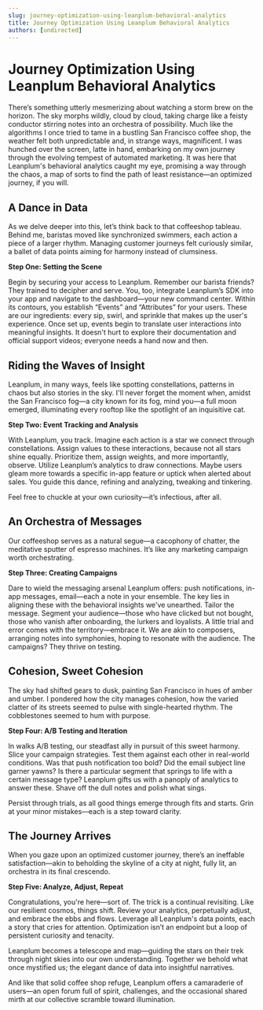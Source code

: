 ```yaml
---
slug: journey-optimization-using-leanplum-behavioral-analytics
title: Journey Optimization Using Leanplum Behavioral Analytics
authors: [undirected]
---
```



# Journey Optimization Using Leanplum Behavioral Analytics

There’s something utterly mesmerizing about watching a storm brew on the horizon. The sky morphs wildly, cloud by cloud, taking charge like a feisty conductor stirring notes into an orchestra of possibility. Much like the algorithms I once tried to tame in a bustling San Francisco coffee shop, the weather felt both unpredictable and, in strange ways, magnificent. I was hunched over the screen, latte in hand, embarking on my own journey through the evolving tempest of automated marketing. It was here that Leanplum's behavioral analytics caught my eye, promising a way through the chaos, a map of sorts to find the path of least resistance—an optimized journey, if you will.

## A Dance in Data

As we delve deeper into this, let’s think back to that coffeeshop tableau. Behind me, baristas moved like synchronized swimmers, each action a piece of a larger rhythm. Managing customer journeys felt curiously similar, a ballet of data points aiming for harmony instead of clumsiness.

**Step One: Setting the Scene**

Begin by securing your access to Leanplum. Remember our barista friends? They trained to decipher and serve. You, too, integrate Leanplum’s SDK into your app and navigate to the dashboard—your new command center. Within its contours, you establish “Events” and “Attributes” for your users. These are our ingredients: every sip, swirl, and sprinkle that makes up the user's experience. Once set up, events begin to translate user interactions into meaningful insights. It doesn't hurt to explore their documentation and official support videos; everyone needs a hand now and then.

## Riding the Waves of Insight

Leanplum, in many ways, feels like spotting constellations, patterns in chaos but also stories in the sky. I'll never forget the moment when, amidst the San Francisco fog—a city known for its fog, mind you—a full moon emerged, illuminating every rooftop like the spotlight of an inquisitive cat.

**Step Two: Event Tracking and Analysis**

With Leanplum, you track. Imagine each action is a star we connect through constellations. Assign values to these interactions, because not all stars shine equally. Prioritize them, assign weights, and more importantly, observe. Utilize Leanplum’s analytics to draw connections. Maybe users gleam more towards a specific in-app feature or uptick when alerted about sales. You guide this dance, refining and analyzing, tweaking and tinkering.

Feel free to chuckle at your own curiosity—it’s infectious, after all.

## An Orchestra of Messages

Our coffeeshop serves as a natural segue—a cacophony of chatter, the meditative sputter of espresso machines. It’s like any marketing campaign worth orchestrating.

**Step Three: Creating Campaigns** 

Dare to wield the messaging arsenal Leanplum offers: push notifications, in-app messages, email—each a note in your ensemble. The key lies in aligning these with the behavioral insights we've unearthed. Tailor the message. Segment your audience—those who have clicked but not bought, those who vanish after onboarding, the lurkers and loyalists. A little trial and error comes with the territory—embrace it. We are akin to composers, arranging notes into symphonies, hoping to resonate with the audience. The campaigns? They thrive on testing.

## Cohesion, Sweet Cohesion

The sky had shifted gears to dusk, painting San Francisco in hues of amber and umber. I pondered how the city manages cohesion, how the varied clatter of its streets seemed to pulse with single-hearted rhythm. The cobblestones seemed to hum with purpose.

**Step Four: A/B Testing and Iteration**

In walks A/B testing, our steadfast ally in pursuit of this sweet harmony. Slice your campaign strategies. Test them against each other in real-world conditions. Was that push notification too bold? Did the email subject line garner yawns? Is there a particular segment that springs to life with a certain message type? Leanplum gifts us with a panoply of analytics to answer these. Shave off the dull notes and polish what sings.

Persist through trials, as all good things emerge through fits and starts. Grin at your minor mistakes—each is a step toward clarity.

## The Journey Arrives

When you gaze upon an optimized customer journey, there’s an ineffable satisfaction—akin to beholding the skyline of a city at night, fully lit, an orchestra in its final crescendo.

**Step Five: Analyze, Adjust, Repeat**

Congratulations, you're here—sort of. The trick is a continual revisiting. Like our resilient cosmos, things shift. Review your analytics, perpetually adjust, and embrace the ebbs and flows. Leverage all Leanplum's data points, each a story that cries for attention. Optimization isn’t an endpoint but a loop of persistent curiosity and tenacity.

Leanplum becomes a telescope and map—guiding the stars on their trek through night skies into our own understanding. Together we behold what once mystified us; the elegant dance of data into insightful narratives.

And like that solid coffee shop refuge, Leanplum offers a camaraderie of users—an open forum full of spirit, challenges, and the occasional shared mirth at our collective scramble toward illumination.